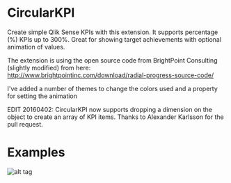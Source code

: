 # CircularKPI
Create simple Qlik Sense KPIs with this extension. It supports percentage (%) KPIs up to 300%. Great for showing target achievements with optional animation of values.

The extension is using the open source code from BrightPoint Consulting (slightly modified) from here:
http://www.brightpointinc.com/download/radial-progress-source-code/

I've added a number of themes to change the colors used and a property for setting the animation

EDIT 20160402: CircularKPI now supports dropping a dimension on the object to create an array of KPI items. Thanks to Alexander Karlsson for the pull request.

# Examples
![alt tag](https://raw.githubusercontent.com/johsund/CircularKPI/master/CircularKPI2.png)
